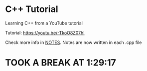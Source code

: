 # C++ Tutorial
Learning C++ from a YouTube tutorial

Tutorial: https://youtu.be/-TkoO8Z07hI

Check more info in [NOTES](./NOTES.md).
Notes are now written in each .cpp file

# TOOK A BREAK AT 1:29:17

